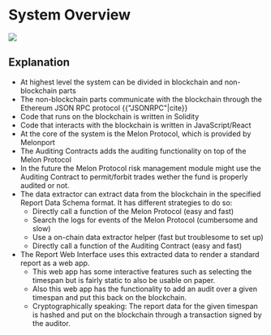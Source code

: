 # System Overview

![](/assets/system-overview.png?v1)

## Explanation

- At highest level the system can be divided in blockchain and non-blockchain parts
- The non-blockchain parts communicate with the blockchain through the Ethereum JSON RPC protocol {{"JSONRPC"|cite}}
- Code that runs on the blockchain is written in Solidity
- Code that interacts with the blockchain is written in JavaScript/React
- At the core of the system is the Melon Protocol, which is provided by Melonport
- The Auditing Contracts adds the auditing functionality on top of the Melon Protocol
- In the future the Melon Protocol risk management module might use the Auditing Contract to permit/forbit trades wether the fund is properly audited or not.
- The data extractor can extract data from the blockchain in the specified Report Data Schema format. It has different strategies to do so:
  - Directly call a function of the Melon Protocol (easy and fast)
  - Search the logs for events of the Melon Protocol (cumbersome and slow)
  - Use a on-chain data extractor helper (fast but troublesome to set up)
  - Directly call a function of the Auditing Contract (easy and fast)
- The Report Web Interface uses this extracted data to render a standard report as a web app.
  - This web app has some interactive features such as selecting the timespan but is fairly static to also be usable on paper.
  - Also this web app has the functionality to add an audit over a given timespan and put this back on the blockchain.
  - Cryptographically speaking: The report data for the given timespan is hashed and put on the blockchain through a transaction signed by the auditor.
